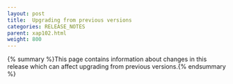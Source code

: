 ```yaml
---
layout: post
title:  Upgrading from previous versions
categories: RELEASE_NOTES
parent: xap102.html
weight: 800
---
```


{% summary %}This page contains information about changes in this release which can affect upgrading from previous versions.{% endsummary %}

